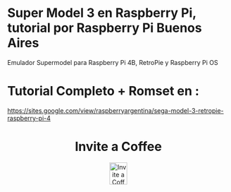 # Super Model 3 en Raspberry Pi, tutorial por Raspberry Pi Buenos Aires
Emulador Supermodel para Raspberry Pi 4B, RetroPie y Raspberry Pi OS

# Tutorial Completo + Romset en :
https://sites.google.com/view/raspberryargentina/sega-model-3-retropie-raspberry-pi-4

<h1 align="center"> Invite a Coffee</h1>
</p>
<p align="center">
<a href="https://www.paypal.com/paypalme/RaspberryPiBsAs">
<img src="https://raw.githubusercontent.com/Luciano2018/MiPiTV/master/Paypal_2014_logo.png" alt="Invite a Coffee" width="40" height="50">
</a>
</p>
